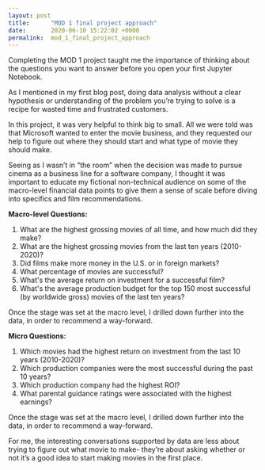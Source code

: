 ```yaml
---
layout: post
title:      "MOD 1 final project approach"
date:       2020-06-10 15:22:02 +0000
permalink:  mod_1_final_project_approach
---
```



Completing the MOD 1 project taught me the importance of thinking about the questions you want to answer before you open your first Jupyter Notebook. 

As I mentioned in my first blog post, doing data analysis without a clear hypothesis or understanding of the problem you’re trying to solve is a recipe for wasted time and frustrated customers. 

In this project, it was very helpful to think big to small. All we were told was that Microsoft wanted to enter the movie business, and they requested our help to figure out where they should start and what type of movie they should make. 

Seeing as I wasn’t in “the room” when the decision was made to pursue cinema as a business line for a software company, I thought it was important to educate my fictional non-technical audience on some of the macro-level financial data points to give them a sense of scale before diving into specifics and film recommendations.

**Macro-level Questions:**

1. What are the highest grossing movies of all time, and how much did they make? 
2. What are the highest grossing movies from the last ten years (2010-2020)? 
3. Did films make more money in the U.S. or in foreign markets?
4. What percentage of movies are successful?
5. What's the average return on investment for a successful film?
6. What's the average production budget for the top 150 most successful (by worldwide gross) movies of the last ten years?

Once the stage was set at the macro level, I drilled down further into the data, in order to recommend a way-forward.

**Micro Questions:**

1. Which movies had the highest return on investment from the last 10 years (2010-2020)? 
2. Which production companies were the most successful during the past 10 years?
3. Which production company had the highest ROI?
4. What parental guidance ratings were associated with the highest earnings?

Once the stage was set at the macro level, I drilled down further into the data, in order to recommend a way-forward. 

For me, the interesting conversations supported by data are less about trying to figure out what movie to make- they’re about asking whether or not it’s a good idea to start making movies in the first place.

